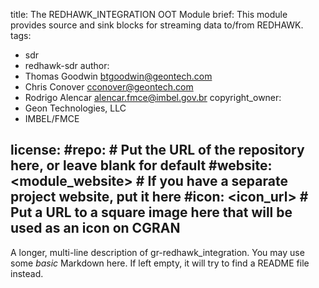 title: The REDHAWK_INTEGRATION OOT Module
brief: This module provides source and sink blocks for streaming data to/from REDHAWK.
tags:
  - sdr
  - redhawk-sdr
author:
  - Thomas Goodwin <btgoodwin@geontech.com>
  - Chris Conover <cconover@geontech.com>
  - Rodrigo Alencar <alencar.fmce@imbel.gov.br> 
copyright_owner:
  - Geon Technologies, LLC
  - IMBEL/FMCE

license:
#repo: # Put the URL of the repository here, or leave blank for default
#website: <module_website> # If you have a separate project website, put it here
#icon: <icon_url> # Put a URL to a square image here that will be used as an icon on CGRAN
---
A longer, multi-line description of gr-redhawk_integration.
You may use some *basic* Markdown here.
If left empty, it will try to find a README file instead.
